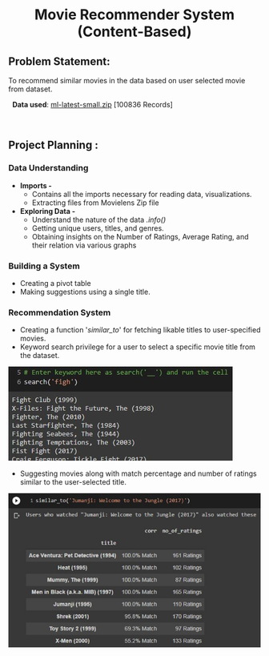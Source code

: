 **<h1><div align="center">Movie Recommender System (Content-Based)</div></h1>**


**<h2>Problem Statement: </h2>**

To recommend similar movies in the data based on user selected movie from dataset.


&nbsp; 
**Data used**: [ml-latest-small.zip](https://grouplens.org/datasets/movielens/latest/) [100836 Records]

&nbsp;

**<h2>Project Planning :</h2>** 


### **Data Understanding**
- **Imports -** 
  - Contains all the imports necessary for reading data, visualizations.
  - Extracting files from Movielens Zip file
- **Exploring Data -**
  - Understand the nature of the data *.info()*
  - Getting unique users, titles, and genres.
  - Obtaining insights on the Number of Ratings, Average Rating, and their relation via various graphs


### **Building a System**
- Creating a pivot table
- Making suggestions using a single title. 


### **Recommendation System**
- Creating a function '*similar_to*' for fetching likable titles to user-specified movies. 
- Keyword search privilege for a user to select a specific movie title from the dataset.
<img title="Search Movie" src="Images/Movie_Search.JPG" />

- Suggesting movies along with match percentage and number of ratings similar to the user-selected title. 
<img title="Similar Movies" src="Images/Similar_to_Movie.JPG" />

